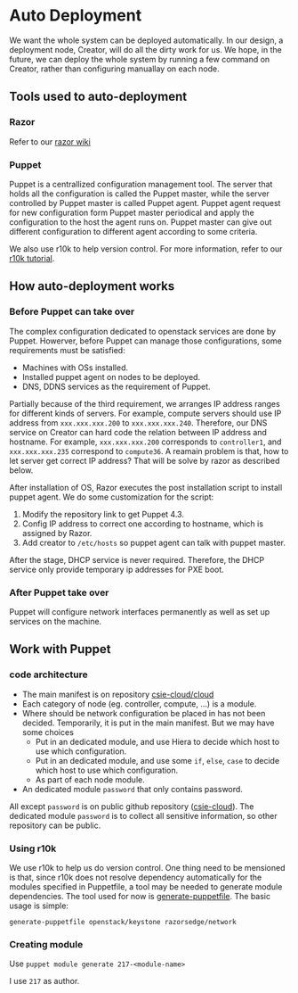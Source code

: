 # Auto Deployment

We want the whole system can be deployed automatically. In our design, a deployment node, Creator, will do all the dirty work for us. We hope, in the future, we can deploy the whole system by running a few command on Creator, rather than configuring manuallay on each node.  

## Tools used to auto-deployment

### Razor

Refer to our [razor wiki](https://github.com/csie-cloud/wiki/wiki/Razor)

### Puppet
Puppet is a centrallized configuration management tool. The server that holds all the configuration is called the Puppet master, while the server controlled by Puppet master is called Puppet agent. Puppet agent request for new configuration form Puppet master periodical and apply the configuration to the host the agent runs on. Puppet master can give out different configuration to different agent according to some criteria.

We also use r10k to help version control. For more information, refer to our [r10k tutorial](https://github.com/csie-cloud/wiki/wiki/r10k#why-r10k).

## How auto-deployment works

### Before Puppet can take over

The complex configuration dedicated to openstack services are done by Puppet. Howerver, before Puppet can manage those configurations, some requirements must be satisfied:
* Machines with OSs installed.
* Installed puppet agent on nodes to be deployed.
* DNS, DDNS services as the requirement of Puppet.

Partially because of the third requirement, we arranges IP address ranges for different kinds of servers. For example, compute servers should use IP address from `xxx.xxx.xxx.200` to `xxx.xxx.xxx.240`. Therefore, our DNS service on Creator can hard code the relation between IP address and hostname. For example, `xxx.xxx.xxx.200` corresponds to `controller1`, and `xxx.xxx.xxx.235` correspond to `compute36`. A reamain problem is that, how to let server get correct IP address? That will be solve by razor as described below. 

After installation of OS, Razor executes the post installation script to install puppet agent. We do some customization for the script:

1. Modify the repository link to get Puppet 4.3.
2. Config IP address to correct one according to hostname, which is assigned by Razor.
3. Add creator to `/etc/hosts` so puppet agent can talk with puppet master.

After the stage, DHCP service is never required. Therefore, the DHCP service only provide temporary ip addresses for PXE boot.

### After Puppet take over

Puppet will configure network interfaces permanently as well as set up services on the machine.

## Work with Puppet

### code architecture

* The main manifest is on repository [csie-cloud/cloud](https://github.com/csie-cloud/cloud)
* Each category of node (eg. controller, compute, ...) is a module.
* Where should be network configuration be placed in has not been decided. 
Temporarily, it is put in the main manifest. But we may have some choices
  * Put in an dedicated module, and use Hiera to decide which host to use which configuration. 
  * Put in an dedicated module, and use some `if`, `else`, `case` to decide which host to use which configuration.
  * As part of each node module.
* An dedicated module `password` that only contains password.

All except `password` is on public github repository ([csie-cloud](https://github.com/csie-cloud/)). The dedicated module `password` is to collect all sensitive information, so other repository can be public.

### Using r10k

We use r10k to help us do version control. One thing need to be mensioned is that, since r10k does not resolve dependency automatically for the modules specified in Puppetfile, a tool may be needed to generate module dependencies. The tool used for now is [generate-puppetfile](https://github.com/rnelson0/puppet-generate-puppetfile). The basic usage is simple:
````
generate-puppetfile openstack/keystone razorsedge/network
````

### Creating module

Use `puppet module generate 217-<module-name>`

I use `217` as author.